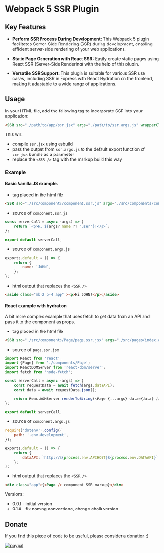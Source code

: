 # Webpack 5 SSR Plugin

## Key Features

- **Perform SSR Process During Development:** This Webpack 5 plugin facilitates Server-Side Rendering (SSR) during development, enabling efficient server-side rendering of your web applications.
  
- **Static Page Generation with React SSR:** Easily create static pages using React SSR (Server-Side Rendering) with the help of this plugin.

- **Versatile SSR Support:** This plugin is suitable for various SSR use cases, including SSR in Express with React Hydration on the frontend, making it adaptable to a wide range of applications.

## Usage

In your HTML file, add the following tag to incorporate SSR into your application:

```html
<SSR src="./path/to/app/ssr.jsx" args="./path/to/ssr.args.js" wrapperClass="app" wrapperTag="div" />
```

This will:
* compile ```ssr.jsx``` using esbuild 
* pass the output from ```ssr.args.js``` to the default export function of ```ssr.jsx``` bundle as a parameter
* replace the ```<SSR />``` tag with the markup build this way

### Example
#### Basic Vanilla JS example.
* tag placed in the html file
```html
<SSR src="./src/components/component.ssr.js" args="./src/components/component.args.js" wrapperClass="mb-2 p-4 app" wrapperTag="aside" />
```
* source of ```component.ssr.js```
```js
const serverCall = async (args) => {
    return `<p>Hi ${args?.name ?? 'user'}!</p>`;
};

export default serverCall;
```
* source of ```component.args.js```
```js
exports.default = () => {
    return {
        name: `JOHN`,
    };
};
```
* html output that replaces the ```<SSR />```
```html
<aside class="mb-2 p-4 app" ><p>Hi JOHN!</p></aside>
```

#### React example with hydration
A bit more complex example that uses fetch to get data from an API and pass it to the component as props.

* tag placed in the html file
```html
<SSR src="./src/components/Page/page.ssr.jsx" args="./src/pages/index.args.js" wrapperClass="app" wrapperTag="div" />
```
* source of ```page.ssr.jsx```
```js
import React from 'react';
import {Page} from './components/Page';
import ReactDOMServer from 'react-dom/server';
import fetch from 'node-fetch';

const serverCall = async (args) => {
    const requestData = await fetch(args.dataAPI);
    const data = await requestData.json();

    return ReactDOMServer.renderToString(<Page {...args} data={data} />);
};

export default serverCall;

```
* source of ```component.args.js```
```js
require('dotenv').config({
    path: '.env.development',
});

exports.default = () => {
    return {
        dataAPI: `http://${process.env.APIHOST}${process.env.DATAAPI}`
    };
};
```
* html output that replaces the ```<SSR />```
```html
<div class="app">{<Page /> component SSR markup}</div>
```

Versions:
* 0.0.1 - initial version
* 0.1.0 - fix naming conventionc, change chalk version

## Donate 
If you find this piece of code to be useful, please consider a donation :)

[![paypal](https://www.paypalobjects.com/en_US/i/btn/btn_donateCC_LG.gif)](https://www.paypal.com/donate?hosted_button_id=ZPSPDRNU99V4Y)